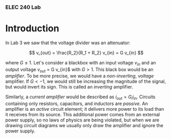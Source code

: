 ### ELEC 240 Lab 

# Introduction 

In Lab 3 we saw that the voltage divider was an attenuator: 

$$
v_{out} = \frac{R_2}{R_1 + R_2} v_{in} = G v_{in}
$$  

where $G \le 1$. Let's consider a blackbox with an input voltage $v_{in}$ and an output voltage $v_{out}$ = G v_{in}$ with $G > 1$. This black box would be an *amplifier*. To be more precise, we would have a *non-inverting*,
*voltage* amplifier. If $G < -1$, we would still be increasing the magnitude
of the signal, but would invert its sign. This is called an *inverting*
amplifier.  

Similarly, a *current amplifier* would be described as $i_{out} = G_i i_{in}$.
Circuits containing only resistors, capacitors, and inductors are *passive*. An amplifier is an *active* circuit
element; it delivers more power to its load than it receives from its source.
This additional power comes from an external power supply, so no laws
of physics are being violated, but when we are drawing circuit diagrams we
usually only draw the amplifier and ignore the power supply.
